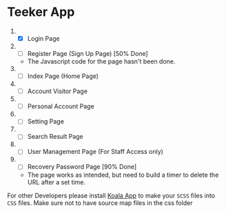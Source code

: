 # Teeker App

1. - [x] Login Page
2. - [ ] Register Page (Sign Up Page) [50% Done]
	- The Javascript code for the page hasn't been done.
3. - [ ] Index Page (Home Page)
4. - [ ] Account Visitor Page
5. - [ ] Personal Account Page
6. - [ ] Setting Page
7. - [ ] Search Result Page
8. - [ ] User Management Page (For Staff Access only)
9. - [ ] Recovery Password Page [90% Done]
	- The page works as intended, but need to build a timer to delete the URL after a set time.

For other Developers please install [Koala App](http://koala-app.com/) to make your `SCSS` files into `CSS` files. Make sure not to have source map files in the css folder

